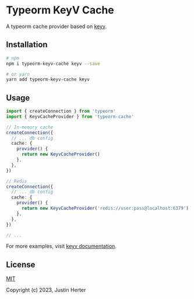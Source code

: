 # Typeorm KeyV Cache

A typeorm cache provider based on [keyv](https://www.npmjs.com/package/keyv).

## Installation

```bash
# npm
npm i typeorm-keyv-cache keyv --save

# or yarn
yarn add typeorm-keyv-cache keyv
```

## Usage

```ts
import { createConnection } from 'typeorm'
import { KeyvCacheProvider } from 'typeorm-cache'

// In-memory cache
createConnection({
  // ... db config
  cache: {
    provider() {
      return new KeyvCacheProvider()
    },
  },
})

// Redis
createConnection({
  // ... db config
  cache: {
    provider() {
      return new KeyvCacheProvider('redis://user:pass@localhost:6379')
    },
  },
})

// ...
```

For more examples, visit [keyv documentation](https://www.npmjs.com/package/keyv#usage).

## License

[MIT](https://github.com/justinherter/typeorm-keyv-cache/blob/master/LICENSE)

Copyright (c) 2023, Justin Herter
